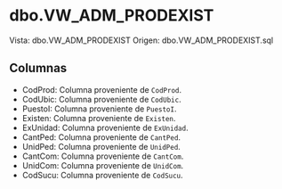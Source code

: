 # dbo.VW_ADM_PRODEXIST

Vista: dbo.VW_ADM_PRODEXIST
Origen: dbo.VW_ADM_PRODEXIST.sql

## Columnas

- CodProd: Columna proveniente de `CodProd`.
- CodUbic: Columna proveniente de `CodUbic`.
- PuestoI: Columna proveniente de `PuestoI`.
- Existen: Columna proveniente de `Existen`.
- ExUnidad: Columna proveniente de `ExUnidad`.
- CantPed: Columna proveniente de `CantPed`.
- UnidPed: Columna proveniente de `UnidPed`.
- CantCom: Columna proveniente de `CantCom`.
- UnidCom: Columna proveniente de `UnidCom`.
- CodSucu: Columna proveniente de `CodSucu`.
